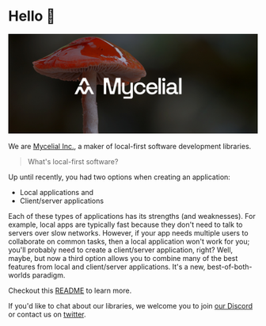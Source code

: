 # Hello 👋
![An image of a mushroom and the mycelial logo](https://raw.githubusercontent.com/mycelial/.github/main/profile/mycelial-banner.jpg)

We are [Mycelial Inc.](https://mycelial.com), a maker of local-first software
development libraries.

> What's local-first software?

Up until recently, you had two options when creating an application:
- Local applications and
- Client/server applications

Each of these types of applications has its strengths (and weaknesses). For
example, local apps are typically fast because they don't need to talk to
servers over slow networks. However, if your app needs multiple users to
collaborate on common tasks, then a local application won't work for you; you'll
probably need to create a client/server application, right? Well, maybe, but now
a third option allows you to combine many of the best features from local and
client/server applications. It's a new, best-of-both-worlds paradigm.

Checkout this [README](https://github.com/mycelial/mycelial-js) to learn more.

If you'd like to chat about our libraries, we welcome you to join [our
Discord](https://discord.gg/mycelial) or contact us on
[twitter](https://twitter.com/@mycelial).
